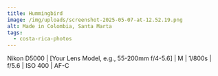 ```yaml
---
title: Hummingbird
image: /img/uploads/screenshot-2025-05-07-at-12.52.19.png
alt: Made in Colombia, Santa Marta
tags:
  - costa-rica-photos
---
```

Nikon D5000 | \[Your Lens Model, e.g., 55-200mm f/4-5.6] | M | 1/800s | f/5.6 | ISO 400 | AF-C
